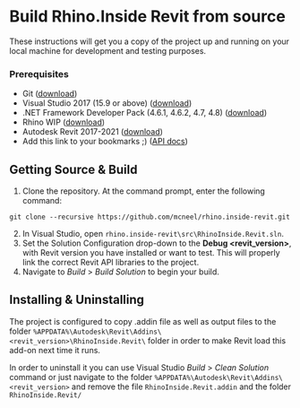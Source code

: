 # Build Rhino.Inside Revit from source
These instructions will get you a copy of the project up and running on your local machine for development and testing purposes.

### Prerequisites
* Git ([download](https://git-scm.com/downloads))
* Visual Studio 2017 (15.9 or above) ([download](https://visualstudio.microsoft.com/downloads/))
* .NET Framework Developer Pack (4.6.1, 4.6.2, 4.7, 4.8) ([download](https://www.microsoft.com/net/download/visual-studio-sdks))
* Rhino WIP ([download](https://www.rhino3d.com/download/rhino/wip))
* Autodesk Revit 2017-2021 ([download](https://www.autodesk.com/products/revit/free-trial))
* Add this link to your bookmarks ;) ([API docs](https://www.apidocs.co/apps/))

## Getting Source & Build
1. Clone the repository. At the command prompt, enter the following command:
```
git clone --recursive https://github.com/mcneel/rhino.inside-revit.git
```
2. In Visual Studio, open `rhino.inside-revit\src\RhinoInside.Revit.sln`.
3. Set the Solution Configuration drop-down to the **Debug <revit_version>**, with Revit version you have installed or want to test. This will properly link the correct Revit API libraries to the project.
4. Navigate to _Build_ > _Build Solution_ to begin your build.

## Installing & Uninstalling
The project is configured to copy .addin file as well as output files to the folder `%APPDATA%\Autodesk\Revit\Addins\<revit_version>\RhinoInside.Revit\` folder in order to make Revit load this add-on next time it runs.

In order to uninstall it you can use Visual Studio _Build_ > _Clean Solution_ command or just navigate to the folder `%APPDATA%\Autodesk\Revit\Addins\<revit_version>` and remove the file `RhinoInside.Revit.addin` and the folder `RhinoInside.Revit/`

